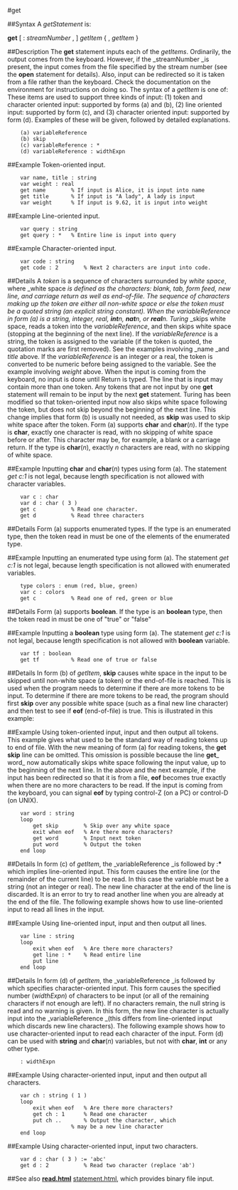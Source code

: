
#get

##Syntax
A _getStatement_ is:

**get** [ : _streamNumber_ , ] _getItem_ { , _getItem_ }




##Description
The **get** statement inputs each of the _getItems_. Ordinarily, the output comes from the keyboard. However, if the _streamNumber _is present, the input comes from the file specified by the stream number (see the **open** statement for details). Also, input can be redirected so it is taken from a file rather than the keyboard. Check the documentation on the environment for instructions on doing so.
The syntax of a _getItem_ is one of:
These items are used to support three kinds of input:
(1) token and character oriented input: supported by forms (a) and (b),
(2) line oriented input: supported by form (c), and
(3) character oriented input: supported by form (d).
Examples of these will be given, followed by detailed explanations.


        (a) variableReference
        (b) skip
        (c) variableReference : *
        (d) variableReference : widthExpn
##Example
Token-oriented input.


        var name, title : string
        var weight : real
        get name        % If input is Alice, it is input into name
        get title       % If input is "A lady", A lady is input
        var weight      % If input is 9.62, it is input into weight
##Example
Line-oriented input.


        var query : string
        get query : *   % Entire line is input into query
##Example
Character-oriented input.


        var code : string
        get code : 2        % Next 2 characters are input into code.
##Details
A _token_ is a sequence of characters surrounded by _white space_, where _white space _is defined as the characters: blank, tab, form feed, new line, and carriage return as well as end-of-file. The sequence of characters making up the token are either all non-white space or else the token must be a quoted string (an explicit string constant). When the _variableReference_ in form (a) is a string, integer, real, **int**_n_, **nat**_n_, or **real**_n_. Turing_ _skips white space, reads a token into the _variableReference_, and then skips white space (stopping at the beginning of the next line). 
If the _variableReference_ is a string, the token is assigned to the variable (if the token is quoted, the quotation marks are first removed). See the examples involving _name _and _title_ above. If the _variableReference_ is an integer or a real, the token is converted to be numeric before being assigned to the variable. See the example involving _weight_ above.
When the input is coming from the keyboard, no input is done until Return is typed. The line that is input may contain more than one token. Any tokens that are not input by one **get** statement will remain to be input by the next **get** statement.
Turing has been modified so that token-oriented input now also skips white space following the token, but does not skip beyond the beginning of the next line. This change implies that  form (b) is usually not needed, as **skip** was used to skip white space after the token.
Form (a) supports **char** and **char**(_n_). If the type is **char**, exactly one character is read, with no skipping of white space before or after. This character may be, for example, a blank or a carriage return. If the type is **char**(_n_), exactly _n_ characters are read, with no skipping of white space.



##Example
Inputting **char** and **char**(_n_) types using form (a). The statement _get c:1_ is not legal, because length specification is not allowed with character variables.


        var c : char
        var d : char ( 3 )
        get c           % Read one character.
        get d           % Read three characters
##Details
Form (a) supports enumerated types. If the type is an enumerated type, then the token read in must be one of the elements of the enumerated type.



##Example
Inputting an enumerated type using form (a). The statement _get c:1_ is not legal, because length specification is not allowed with enumerated variables.


        type colors : enum (red, blue, green)
        var c : colors
        get c           % Read one of red, green or blue
##Details
Form (a) supports **boolean**. If the type is an **boolean** type, then the token read in must be one of "true" or "false"



##Example
Inputting a **boolean** type using form (a). The statement _get c:1_ is not legal, because length specification is not allowed with **boolean** variable.


        var tf : boolean
        get tf          % Read one of true or false
##Details
In form (b) of _getItem_, **skip** causes white space in the input to be skipped until non-white space (a token) or the end-of-file is reached. This is used when the program needs to determine if there are more tokens to be input. To determine if there are more tokens to be read, the program should first **skip** over any possible white space (such as a final new line character) and then test to see if **eof** (end-of-file) is true. This is illustrated in this example:



##Example
Using token-oriented input, input and then output all tokens. This example gives what used to be the standard way of reading tokens up to end of file. With the new meaning of form (a) for reading tokens, the **get** **skip** line can be omitted. This omission is possible because the line **get**_ word_ now automatically skips white space following the input value, up to the beginning of the next line.
In the above and the next example, if the input has been redirected so that it is from a file, **eof** becomes true exactly when there are no more characters to be read. If the input is coming from the keyboard, you can signal **eof** by typing control-Z (on a PC) or control-D (on UNIX).


        var word : string
        loop
            get skip        % Skip over any white space
            exit when eof   % Are there more characters?
            get word        % Input next token
            put word        % Output the token
        end loop
##Details
In form (c) of _getItem_, the _variableReference _is followed by :__*__ which implies line-oriented input. This form causes the entire line (or the remainder of the current line) to be read. In this case the variable must be a string (not an integer or real). The new line character at the end of the line is discarded. It is an error to try to read another line when you are already at the end of the file. The following example shows how to use line-oriented input to read all lines in the input.



##Example
Using line-oriented input, input and then output all lines.


        var line : string
        loop
            exit when eof   % Are there more characters?
            get line : *    % Read entire line
            put line
        end loop
##Details
In form (d) of _getItem_, the _variableReference _is followed by
which specifies character-oriented input. This form causes the specified number (_widthExpn_) of characters to be input (or all of the remaining characters if not enough are left). If no characters remain, the null string is read and no warning is given. In this form, the new line character is actually input into the _variableReference _(this differs from line-oriented input which discards new line characters). The following example shows how to use character-oriented input to read each character of the input. Form (d) can be used with **string** and **char**(_n_) variables, but not with **char**, **int** or any other type.


        : widthExpn 
##Example
Using character-oriented input, input and then output all characters.


        var ch : string ( 1 )
        loop
            exit when eof   % Are there more characters?
            get ch : 1      % Read one character
            put ch ..       % Output the character, which
                        % may be a new line character
        end loop
##Example
Using character-oriented input, input two characters.


        var d : char ( 3 ) := 'abc'
        get d : 2           % Read two character (replace 'ab')
##See also
**[read.html](read)** [statement.html](statement), which provides binary file input.


